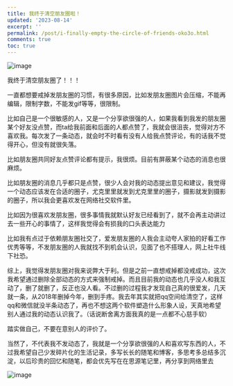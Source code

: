 ```yaml
---
title: 我终于清空朋友圈啦！
updated: '2023-08-14'
excerpt: ''
permalink: /post/i-finally-empty-the-circle-of-friends-oko3o.html
comments: true
toc: true
---
```


![image](https://cdn.staticaly.com/gh/Achuan-2/PicBed@pic/assets/202308141024575.jpg)



我终于清空朋友圈了！！！  

一直都想要戒掉发朋友圈的习惯，有很多原因，比如发朋友圈图片会压缩，不能再编辑，限制字数，不能发gif等等，很限制。

比如自己是一个很敏感的人，又是一个分享欲很强的人，如果我看到我发的朋友圈某个好友没点赞，而ta给我前面和后面的人都点赞了，我就会很沮丧，觉得对方不喜欢我。每次发了一条动态，就会时不时看有没有人给我点赞评论，有的话我不觉得开心，但没有就很失落。

比如朋友圈共同好友点赞评论都有提示，我很烦。目前有屏蔽某个动态的消息也很麻烦。

比如朋友圈的消息几乎都只是点赞，很少人会对我的动态提出意见和建议，我觉得一个动态应该发在合适的圈子，尤克里里就发到尤克里里的圈子，摄影就发到摄影的圈子，所以我会更喜欢发在网络社交软件里。

比如因为很喜欢发朋友圈，很多事情我就默认好友已经看到了，就不会再主动讲过去一些开心的事情了，这样我觉得会有损我的口头表达能力

比如我有点过于依赖朋友圈社交了，爱发朋友圈的人我会主动夸人家拍的好看工作优秀等等，不发朋友圈的人我就找不到机会认识，见面了也不搭理人，网上社牛线下社恐。

综上，我觉得发朋友圈对我来说弊大于利。但是之前一直想戒掉都没戒成功，这次我希望通过删除全部动态的方式来强制戒掉。而且目前我的动态也几乎没人和我互动了，删了就删了，反正也没人看。不过删的过程我才发现自己真的很爱发，几天就一条，从2018年删掉今年，删到手疼。我去年其实就把qq空间给清空了，这样qq和微信就没半条动态了，再也不想这两个软件塑造什么形象人设，天真地希望别人通过我的动态认识我了。（话说断舍离方面我真的是一点都不心慈手软）

踏实做自己，不要在意别人的评价了。

当然了，不代表我不发动态了，我就是一个分享欲很强的人和喜欢写东西的人，不过我希望自己少发碎片化的生活记录，多写长长的随笔和博客，多思考多总结多沉淀，以后珍贵的回忆和随笔，都会优先写在在思源笔记里，再分享到网络里去

​![image](https://cdn.staticaly.com/gh/Achuan-2/PicBed@pic/assets/202308141024199.jpg)​
